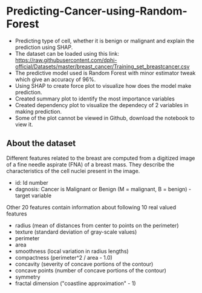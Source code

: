 # Predicting-Cancer-using-Random-Forest
- Predicting type of cell, whether it is benign or malignant and explain the prediction using SHAP.
- The dataset can be loaded using this link: https://raw.githubusercontent.com/dphi-official/Datasets/master/breast_cancer/Training_set_breastcancer.csv
- The predictive model used is Random Forest with minor estimator tweak which give an accuracy of 96%.
- Using SHAP to create force plot to visualize how does the model make prediction.
- Created summary plot to identify the most importance variables
- Created dependency plot to visualize the dependecy of 2 variables in making prediction.
- Some of the plot cannot be viewed in Github, download the notebook to view it.

## About the dataset

Different features related to the breast are computed from a digitized image of a fine needle aspirate (FNA) of a breast mass. They describe the characteristics of the cell nuclei present in the image.

- id: Id number
- dagnosis: Cancer is Malignant or Benign (M = malignant, B = benign) - target variable

Other 20 features contain information about following 10 real valued features

- radius (mean of distances from center to points on the perimeter)
- texture (standard deviation of gray-scale values)
- perimeter
- area
- smoothness (local variation in radius lengths)
- compactness (perimeter^2 / area - 1.0)
- concavity (severity of concave portions of the contour)
- concave points (number of concave portions of the contour)
- symmetry
- fractal dimension ("coastline approximation" - 1)
